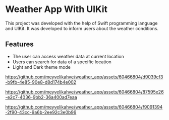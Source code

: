 # Weather App With UIKit

This project was developed with the help of Swift programming language and UIKit. It was developed to inform users about the weather conditions.


## Features

- The user can access weather data at current location
- Users can search for data of a specific location
- Light and Dark theme mode


https://github.com/meyvelikahve/weather_app/assets/60466804/d9039cf3-b9fb-4e85-90e8-d8d174b4e002

https://github.com/meyvelikahve/weather_app/assets/60466804/87595e26-e2c7-4036-9bb2-36a400ad7eaa

https://github.com/meyvelikahve/weather_app/assets/60466804/f9091394-2f90-43cc-9a6b-2ee92c3e0b96
